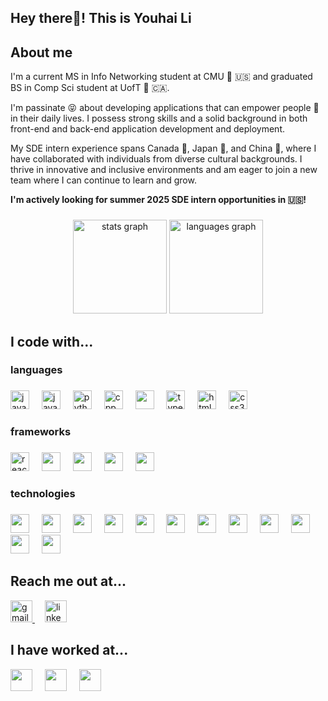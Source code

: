 <h2 align="left">Hey there👋! This is Youhai Li</h2>

###

<h2 align="left">About me</h2>

I'm a current MS in Info Networking student at CMU :school: :us: and graduated BS in Comp Sci student at UofT :school: 🇨🇦. 

I'm passinate :stuck_out_tongue_closed_eyes: about developing applications that can empower people :muscle: in their daily lives.  I possess strong skills and a solid background in both front-end and back-end application development and deployment.

My SDE intern experience spans Canada 🍁, Japan :tokyo_tower:, and China 🐼, where I have collaborated with individuals from diverse cultural backgrounds. I thrive in innovative and inclusive environments and am eager to join a new team where I can continue to learn and grow.

**I'm actively looking for summer 2025 SDE intern opportunities in :us:!**

###

<div align="center">
  <img src="https://github-readme-stats-git-master-altair59s-projects.vercel.app/api?username=Altair59&hide=stars&theme=tokyonight&show_icons=true&include_all_commits=true&show=prs_merged,prs_merged_percentage&bg_color=00000000&rank_icon=github" height="150" alt="stats graph"  />
  <img src="https://github-readme-stats-git-master-altair59s-projects.vercel.app/api/top-langs?username=Altair59&locale=en&hide_title=false&layout=compact&card_width=320&theme=tokyonight&hide_border=false&hide=css&bg_color=00000000" height="150" alt="languages graph"  />
</div>

###

<h2 align="left">I code with...</h2>

###

<h3 align="left">languages</h2>

###

<div align="left">
  <img src="https://cdn.jsdelivr.net/gh/devicons/devicon/icons/javascript/javascript-original.svg" height="30" alt="javascript logo"  />
  <img width="12" />
  <img src="https://cdn.jsdelivr.net/gh/devicons/devicon@latest/icons/java/java-plain-wordmark.svg" height="30" alt="java logo" />
  <img width="12" />
  <img src="https://cdn.jsdelivr.net/gh/devicons/devicon/icons/python/python-original.svg" height="30" alt="python logo"  />
  <img width="12" />
  <img src="https://cdn.jsdelivr.net/gh/devicons/devicon@latest/icons/cplusplus/cplusplus-original.svg" height="30" alt="cpp logo" />
  <img width="12" />
  <img src="https://cdn.jsdelivr.net/gh/devicons/devicon@latest/icons/c/c-original.svg" height="30" />
  <img width="12" />
  <img src="https://cdn.jsdelivr.net/gh/devicons/devicon/icons/typescript/typescript-original.svg" height="30" alt="typescript logo"  />
  <img width="12" />
  <img src="https://cdn.jsdelivr.net/gh/devicons/devicon/icons/html5/html5-original.svg" height="30" alt="html5 logo"  />
  <img width="12" />
  <img src="https://cdn.jsdelivr.net/gh/devicons/devicon/icons/css3/css3-original.svg" height="30" alt="css3 logo"  />
    
  
</div>

###

<h3 align="left">frameworks</h2>

###

<div align="left">
  <img src="https://cdn.jsdelivr.net/gh/devicons/devicon/icons/react/react-original.svg" height="30" alt="react logo"  />
  <img width="12" />
  <img src="https://cdn.jsdelivr.net/gh/devicons/devicon@latest/icons/nodejs/nodejs-original-wordmark.svg" height="30" />
  <img width="12" />
  <img src="https://cdn.jsdelivr.net/gh/devicons/devicon@latest/icons/nextjs/nextjs-original.svg" height="30" />
  <img width="12" />
  <img src="https://cdn.jsdelivr.net/gh/devicons/devicon@latest/icons/flask/flask-original.svg" height="30" />
  <img width="12" />
  <img src="https://cdn.jsdelivr.net/gh/devicons/devicon@latest/icons/quarkus/quarkus-original.svg" height="30" />
  <img width="12" />
</div>

###

<h3 align="left">technologies</h2>

###

<div align="left">
  <img src="https://cdn.jsdelivr.net/gh/devicons/devicon@latest/icons/mongodb/mongodb-original.svg" height="30" />
  <img width="12" />
  <img src="https://cdn.jsdelivr.net/gh/devicons/devicon@latest/icons/postgresql/postgresql-plain-wordmark.svg" height="30" />
  <img width="12" />
  <img src="https://cdn.jsdelivr.net/gh/devicons/devicon@latest/icons/dynamodb/dynamodb-original.svg" height="30" />
  <img width="12" />
  <img src="https://cdn.jsdelivr.net/gh/devicons/devicon@latest/icons/couchbase/couchbase-original.svg" height="30" />
  <img width="12" />
  <img src="https://cdn.jsdelivr.net/gh/devicons/devicon@latest/icons/docker/docker-plain.svg" height="30" />
  <img width="12" />
  <img src="https://cdn.jsdelivr.net/gh/devicons/devicon@latest/icons/kubernetes/kubernetes-original.svg" height="30" />
  <img width="12" />
  <img src="https://cdn.jsdelivr.net/gh/devicons/devicon@latest/icons/jenkins/jenkins-line.svg" height="30" />
  <img width="12" />
  <img src="https://cdn.jsdelivr.net/gh/devicons/devicon@latest/icons/prometheus/prometheus-original.svg" height="30" />
  <img width="12" />
  <img src="https://cdn.jsdelivr.net/gh/devicons/devicon@latest/icons/kibana/kibana-original.svg" height="30" />
  <img width="12" />
  <img src="https://cdn.jsdelivr.net/gh/devicons/devicon@latest/icons/terraform/terraform-original.svg" height="30" />
  <img width="12" />
  <img src="https://cdn.jsdelivr.net/gh/devicons/devicon@latest/icons/amazonwebservices/amazonwebservices-original-wordmark.svg" height="30" />
  <img width="12" />
  <img src="https://cdn.jsdelivr.net/gh/devicons/devicon@latest/icons/googlecloud/googlecloud-original.svg" height="30" />
  <img width="12" />
</div>

###

<h2 align="left">Reach me out at...</h2>

<div align="left">
  <a href="mailto:liyouhai59@gmail.com"><img src="https://img.shields.io/static/v1?message=Gmail&logo=gmail&label=&color=D14836&logoColor=white&labelColor=&style=for-the-badge" height="35" alt="gmail logo"  /> </a>
  <img width="12" />
  <a href="https://www.linkedin.com/in/youhai-li/" target="_blank"><img src="https://img.shields.io/static/v1?message=LinkedIn&logo=linkedin&label=&color=0077B5&logoColor=white&labelColor=&style=for-the-badge" height="35" alt="linkedin logo"  /> </a>
</div>

###

<h2 align="left">I have worked at...</h2>

<div align="left">
  <img src="https://upload.wikimedia.org/wikipedia/commons/4/4c/Rakuten_Global_Brand_Logo.svg" height="35" />
  <img width="12" />
  <img src="https://hennge.com/special/rkt/assets/images/hennge_logo_white_horizontal.svg" height="35" />
  <img width="12" />
  <img src="https://acisolar.ro/wp-content/uploads/2023/01/huawei-logo-horizontal.svg" height="35" />
  
  
</div>

###

<br clear="both">
